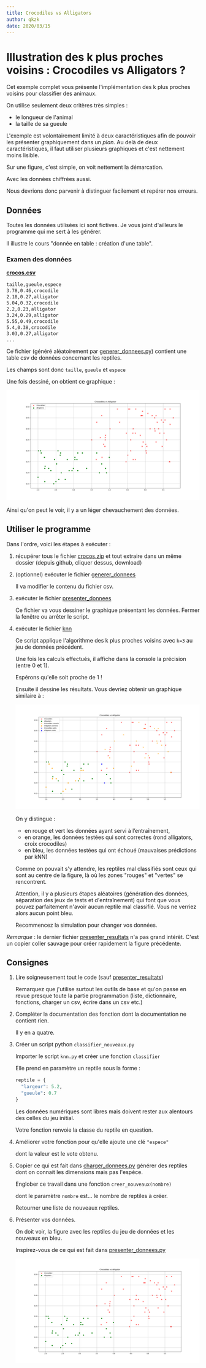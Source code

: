 ```yaml
---
title: Crocodiles vs Alligators
author: qkzk
date: 2020/03/15
---
```


# Illustration des k plus proches voisins : Crocodiles vs Alligators ?

Cet exemple complet vous présente l'implémentation des k plus proches voisins
pour classifier des animaux.

On utilise seulement deux critères très simples :

* le longueur de l'animal
* la taille de sa gueule

L'exemple est volontairement limité à deux caractéristiques afin de pouvoir
les présenter graphiquement dans un _plan_. Au delà de deux caractéristiques,
il faut utiliser plusieurs graphiques et c'est nettement moins lisible.

Sur une figure, c'est simple, on voit nettement la démarcation.

Avec les données chiffrées aussi.

Nous devrions donc parvenir à distinguer facilement et repérer nos erreurs.

## Données

Toutes les données utilisées ici sont fictives. Je vous joint d'ailleurs
le programme qui me sert à les générer.

Il illustre le cours "donnée en table : création d'une table".

### Examen des données

**[crocos.csv](crocos.csv)**

~~~
taille,gueule,espece
3.78,0.46,crocodile
2.18,0.27,alligator
5.04,0.32,crocodile
2.2,0.23,alligator
3.24,0.29,alligator
5.55,0.49,crocodile
5.4,0.38,crocodile
3.03,0.27,alligator
...
~~~

Ce fichier (généré aléatoirement par [generer_donnees.py](generer_donnees.py))
contient une table csv de données concernant les reptiles.

Les champs sont donc `taille`, `gueule` et `espece`

Une fois dessiné, on obtient ce graphique :

![données](donnees.png)

Ainsi qu'on peut le voir, il y a un léger chevauchement des données.

## Utiliser le programme

Dans l'ordre, voici les étapes à exécuter :

1. récupérer tous le fichier [crocos.zip](crocos.zip) et tout extraire dans un même dossier (depuis github, cliquer dessus, download)
2. (optionnel) exécuter le fichier [generer_donnees](generer_donnees.py)

    Il va modifier le contenu du fichier csv.

3. exécuter le fichier [presenter_donnees](presenter_donnees.py)

    Ce fichier va vous dessiner le graphique présentant les données.
    Fermer la fenêtre ou arrêter le script.

4. exécuter le fichier [knn](knn.py)

    Ce script applique l'algorithme des k plus proches voisins avec `k=3`
    au jeu de données précédent.

    Une fois les calculs effectués, il affiche dans la console la précision (entre 0 et 1).

    Espérons qu'elle soit proche de 1 !

    Ensuite il dessine les résultats. Vous devriez obtenir un graphique similaire à :

    ![resultat](resultat.png)

    On y distingue :

    * en rouge et vert les données ayant servi à l’entraînement,
    * en orange, les données testées qui sont correctes (rond alligators, croix crocodiles)
    * en bleu, les données testées qui ont échoué (mauvaises prédictions par kNN)

    Comme on pouvait s'y attendre, les reptiles mal classifiés sont ceux qui
    sont au centre de la figure, là où les zones "rouges" et "vertes" se rencontrent.

    Attention, il y a plusieurs étapes aléatoires (génération des données, séparation
    des jeux de tests et d'entraînement) qui font que vous pouvez parfaitement
    n'avoir aucun reptile mal classifié. Vous ne verriez alors aucun point bleu.

    Recommencez la simulation pour changer vos données.



_Remarque_ : le dernier fichier [presenter_resultats](presenter_resultats.py)
n'a pas grand intérêt. C'est un copier coller sauvage pour créer rapidement
la figure précédente.



## Consignes

1. Lire soigneusement tout le code (sauf [presenter_resultats](presenter_resultats.py))

   Remarquez que j'utilise surtout les outils de base et qu'on passe en revue
   presque toute la partie programmation (liste, dictionnaire, fonctions,
   charger un csv, écrire dans un csv etc.)

2. Compléter la documentation des fonction dont la documentation ne contient rien.

    Il y en a quatre.

3. Créer un script python `classifier_nouveaux.py`

    Importer le script `knn.py` et créer une fonction `classifier`

    Elle prend en paramètre un reptile sous la forme :

    ~~~python
    reptile = {
      "largeur": 5.2,
      "gueule": 0.7
    }
    ~~~

    Les données numériques sont libres mais doivent rester aux alentours
    des celles du jeu initial.

    Votre fonction renvoie la classe du reptile en question.

4. Améliorer votre fonction pour qu'elle ajoute une clé `"espece"`

    dont la valeur est le vote obtenu.

5. Copier ce qui est fait dans [charger_donnees.py](charger_donnees.py)
    générer des reptiles dont on connait les dimensions mais pas l'espèce.

    Englober ce travail dans une fonction `creer_nouveaux(nombre)`

    dont le paramètre `nombre` est... le nombre de reptiles à créer.

    Retourner une liste de nouveaux reptiles.

6. Présenter vos données.

    On doit voir, la figure avec les reptiles du jeu de données
    et les nouveaux en bleu.

    Inspirez-vous de ce qui est fait dans [presenter_donnees.py](presenter_donnees.py)

    ![donnees](donnees.png)

